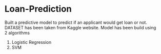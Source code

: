 # Loan-Prediction
Built a predictive model to predict if an applicant would get loan or not.
DATASET has been taken from Kaggle website.
Model has been build using 2 algorithms 
  1. Logistic Regression 
  2. SVM
